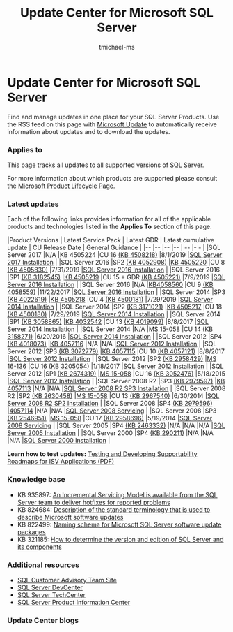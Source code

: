﻿---
title: Update Center for Microsoft SQL Server
TOCTitle: Update Center for Microsoft SQL Server
ms:assetid: 0d1835fd-2b44-47cf-8f90-305ca14b7823
ms:mtpsurl: https://technet.microsoft.com/en-us/library/Ff803383(v=MSDN.10)
ms:contentKeyID: 31804705
ms.date: 08/02/2019
author: tmichael-ms
ms.author: tmichael
mtps_version: v=MSDN.10
---

# Update Center for Microsoft SQL Server

Find and manage updates in one place for your SQL Server Products. Use the RSS feed on this page with [Microsoft Update](http://www.update.microsoft.com/microsoftupdate/v6/vistadefault.aspx?ln=en-us) to automatically receive information about updates and to download the updates.

### Applies to

This page tracks all updates to all supported versions of SQL Server.

For more information about which products are supported please consult the [Microsoft Product Lifecycle Page](http://support.microsoft.com/lifecycle/).

### Latest updates

Each of the following links provides information for all of the applicable products and technologies listed in the **Applies To** section of this page.

|Product Versions   | Latest Service Pack												 																                                              |  Latest GDR      																													                                                          | Latest cumulative update													      							                                             | CU Release Date | General Guidance 			 																											                                                   |
|--                 |--                  												 											            	                                        	|-- 		       																													                                                              |-- 	    		  							 									  											                                             |		         --  |-				- 			 																												                                                         |
|SQL Server 2017    |N/A																	 															                                                      |KB 4505224																															                                                              |CU 16 [(KB 4508218)](https://support.microsoft.com/en-us/help/4508218) 	                                           |8/1/2019			   |[SQL Server 2017 Installation](https://docs.microsoft.com/en-us/sql/database-engine/install-windows/installation-for-sql-server) |
|SQL Server 2016    |SP2 [(KB 4052908)](https://support.microsoft.com/en-us/help/4052908) 												                        		|[KB 4505220](https://support.microsoft.com/en-us/help/4505220)                                                                       |CU 8 [(KB 4505830)](https://support.microsoft.com/en-us/kb/4505830)                                                 |7/31/2019 		   |[SQL Server 2016 Installation](https://technet.microsoft.com/en-us/library/bb500469.aspx)											                   |
|SQL Server 2016    |SP1 [(KB 3182545)](https://support.microsoft.com/en-us/help/3182545/sql-server-2016-service-pack-1-release-information)	|[KB 4505219](https://support.microsoft.com/en-us/help/4505219)																		                                	  |CU 15 + GDR [(KB 4505221)](https://support.microsoft.com/en-us/help/4505221)                                        |7/9/2019			   |[SQL Server 2016 Installation](https://technet.microsoft.com/en-us/library/bb500469.aspx)											                   |
|SQL Server 2016    |N/A																															                                                        |[KB4058560](https://support.microsoft.com/en-us/help/4058560)																 	 		                                  |CU 9 [(KB 4058559)](https://support.microsoft.com/en-us/help/4058559) 		                                           |11/22/2017       |[SQL Server 2016 Installation](https://technet.microsoft.com/en-us/library/bb500469.aspx)											                   |
|SQL Server 2014    |SP3 [(KB 4022619)](https://support.microsoft.com/en-us/kb/4022619) 											                         				|[KB 4505218](https://support.microsoft.com/en-us/help/4505218)																	                                      |CU 4 [(KB 4500181)](https://support.microsoft.com/en-us/kb/4500181)		   	                                         |7/29/2019        |[SQL Server 2014 Installation](https://technet.microsoft.com/en-us/library/cc281837(v=sql.120).aspx)                             |
|SQL Server 2014    |SP2 [(KB 3171021)](http://support.microsoft.com/kb/3171021)																                            	|[KB 4505217](https://support.microsoft.com/en-us/help/4505217)																		  	                                |CU 18 [(KB 4500180)](https://support.microsoft.com/en-us/kb/4500180)                                                |7/29/2019        |[SQL Server 2014 Installation](https://technet.microsoft.com/en-us/library/cc281837(v=sql.120).aspx)								             |
|SQL Server 2014    |SP1 [(KB 3058865)](http://support.microsoft.com/kb/3058865)															                            		|[KB 4032542](https://support.microsoft.com/en-us/help/4032542/description-of-the-security-update-for-sql-server-2014-service-pack-1) |CU 13 [(KB 4019099)](https://support.microsoft.com/en-us/help/4019099) 	 	                                         |8/8/2017         |[SQL Server 2014 Installation](https://technet.microsoft.com/en-us/library/cc281837(v=sql.120).aspx)                             |
|SQL Server 2014    |N/A																															                                                        |[MS 15-058](https://technet.microsoft.com/en-us/library/security/ms15-058.aspx)															                        |CU 14 [(KB 3158271)](https://support.microsoft.com/en-us/kb/3158271)		   	                                         |6/20/2016        |[SQL Server 2014 Installation](https://technet.microsoft.com/en-us/library/cc281837(v=sql.120).aspx)                             |
|SQL Server 2012    |SP4 [(KB 4018073)](https://support.microsoft.com/en-us/help/4018073/sql-server-2012-service-pack-4-release-information)  |[KB 4057116](https://support.microsoft.com/en-us/help/4057116)																			                                  |N/A																				   											                                                 |N/A              |[SQL Server 2012 Installation](https://technet.microsoft.com/en-us/library/cc281837(v=sql.110).aspx)                             |
|SQL Server 2012    |SP3 [(KB 3072779)](https://support.microsoft.com/en-us/help/3072779/sql-server-2012-service-pack-3-release-information)  |[KB 4057115](https://support.microsoft.com/en-us/help/4057115)																	                                		  |CU 10 [(KB 4057121)](https://support.microsoft.com/en-us/help/4057121) 	   									                    	 |8/8/2017         |[SQL Server 2012 Installation](https://technet.microsoft.com/en-us/library/cc281837(v=sql.110).aspx)                             |
|SQL Server 2012    |SP2 [(KB 2958429)](http://support.microsoft.com/kb/2958429)																	                            |[MS 16-136](https://technet.microsoft.com/en-us/library/security/ms16-136.aspx)												                      			  |CU 16 [(KB 3205054)](https://support.microsoft.com/en-us/help/3205054/cumulative-update-16-for-sql-server-2012-sp2) |1/18/2017        |[SQL Server 2012 Installation](https://technet.microsoft.com/en-us/library/cc281837(v=sql.110).aspx)                             |
|SQL Server 2012    |SP1 [(KB 2674319)](http://support.microsoft.com/kb/2674319)															                            		|[MS 15-058](https://technet.microsoft.com/en-us/library/security/ms15-058.aspx)															                        |CU 16 [(KB 3052476)](http://support.microsoft.com/kb/3052476) 															                         |5/18/2015        |[SQL Server 2012 Installation](https://technet.microsoft.com/en-us/library/cc281837(v=sql.110).aspx)                             |
|SQL Server 2008 R2 |SP3 [(KB 2979597)](http://support.microsoft.com/kb/2979597)														                            			|[KB 4057113](https://support.microsoft.com/en-us/help/4057113/security-update-for-vulnerabilities-in-sql-server)					        	  |N/A																															                                                   |N/A              |[SQL Server 2008 R2 SP3 Installation](https://www.microsoft.com/en-us/download/details.aspx?id=44271)								             |
|SQL Server 2008 R2 |SP2 [(KB 2630458)](http://support.microsoft.com/kb/2630458)														                            			|[MS 15-058](https://technet.microsoft.com/en-us/library/security/ms15-058.aspx)															                        |CU 13 [(KB 2967540)](http://support.microsoft.com/kb/2967540) 														                        	 |6/30/2014        |[SQL Server 2008 R2 SP2 Installation](https://www.microsoft.com/en-us/download/details.aspx?id=30437)								             |
|SQL Server 2008    |SP4 [(KB 2979596)](http://support.microsoft.com/kb/2979596)																                            	|[4057114](https://support.microsoft.com/en-us/help/4057114/security-update-for-vulnerabilities-in-sql-server)			          			  |N/A																													                                                       |N/A              |[SQL Server 2008 Servicing](https://technet.microsoft.com/en-us/library/dd638062(sql.100).aspx)								                   |
|SQL Server 2008    |SP3 [(KB 2546951)](http://support.microsoft.com/kb/2546951)																                            	|[MS 15-058](https://technet.microsoft.com/en-us/library/security/ms15-058.aspx)															                        |CU 17 [(KB 2958696)](http://support.microsoft.com/kb/2958696) 															                         |5/19/2014        |[SQL Server 2008 Servicing](https://technet.microsoft.com/en-us/library/dd638062(sql.100).aspx)								 	                 |
|SQL Server 2005    |SP4 [(KB 2463332)](http://support.microsoft.com/kb/2463332)																                            	|N/A																														                                                          					  |N/A																															                                                   |N/A              |[SQL Server 2005 Installation](https://msdn.microsoft.com/en-us/library/ms143516(sql.90).aspx)								 		               |
|SQL Server 2000    |SP4 [(KB 290211)](http://support.microsoft.com/kb/290211)																	                            	|N/A																																			                                                            |N/A																															                                                   |N/A              |[SQL Server 2000 Installation](https://technet.microsoft.com/en-us/library/aa197941(sql.80).aspx)								 	               |
	




**Learn how to test updates:** [Testing and Developing Supportability Roadmaps for ISV Applications (PDF)](http://blogs.technet.com/cfs-file.ashx/__key/communityserver-blogs-components-weblogfiles/00-00-00-85-48-files/0827.testing-and-developing-supportability-roadmaps-for-isv-applications.pdf)

### Knowledge base

  - KB 935897: [An Incremental Servicing Model is available from the SQL Server team to deliver hotfixes for reported problems](http://support.microsoft.com/kb/935897)
  - KB 824684: [Description of the standard terminology that is used to describe Microsoft software updates](http://support.microsoft.com/kb/824684)
  - KB 822499: [Naming schema for Microsoft SQL Server software update packages](http://support.microsoft.com/kb/822499)
  - KB 321185: [How to determine the version and edition of SQL Server and its components](http://support.microsoft.com/kb/321185)

### Additional resources

  - [SQL Customer Advisory Team Site](http://sqlcat.com/)
  - [SQL Server DevCenter](http://msdn.microsoft.com/en-us/sqlserver/default.aspx)
  - [SQL Server TechCenter](http://technet.microsoft.com/en-us/sqlserver/default.aspx)
  - [SQL Server Product Information Center](http://www.microsoft.com/sqlserver/en/us/default.aspx)

### Update Center blogs

